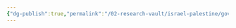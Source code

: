 ```yaml
---
{"dg-publish":true,"permalink":"/02-research-vault/israel-palestine/governments/palestinian-people-s-party/","created":"2025-08-28T00:42:33.970-04:00","updated":"2025-08-28T00:43:18.067-04:00"}
---
```


